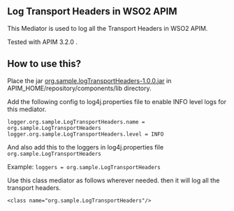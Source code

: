 ## Log Transport Headers in WSO2 APIM

This Mediator is used to log all the Transport Headers in WSO2 APIM.

Tested with APIM 3.2.0 .

## How to use this?

Place the jar [org.sample.logTransportHeaders-1.0.0.jar](https://github.com/vikumkbv/Transport-HEADERS-Logging-Mediator/raw/master/log-transport-headers-master/target/org.sample.logTransportHeaders-1.0.0.jar) in APIM_HOME/repository/components/lib
directory.

Add the following config to log4j.properties file to enable INFO level logs for this mediator.

`logger.org.sample.LogTransportHeaders.name = org.sample.LogTransportHeaders
logger.org.sample.LogTransportHeaders.level = INFO`

And also add this to the loggers in log4j.properties file
`org.sample.LogTransportHeaders`

Example: `loggers = org.sample.LogTransportHeaders`

Use this class mediator as follows wherever needed. then it will log all the transport headers.

`<class name="org.sample.LogTransportHeaders"/>`
